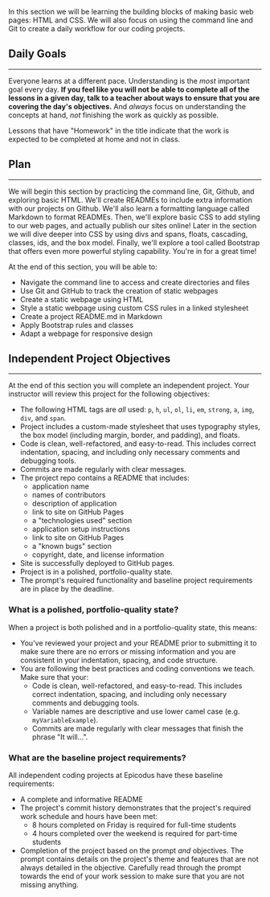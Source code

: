In this section we will be learning the building blocks of making basic web pages:  HTML and CSS. We will also focus on using the command line and Git to create a daily workflow for our coding projects.

## Daily Goals
---

Everyone learns at a different pace.  Understanding is the _most_ important goal every day.  **If you feel like you will not be able to complete all of the lessons in a given day, talk to a teacher about ways to ensure that you are covering the day's objectives.**  And _always_ focus on understanding the concepts at hand, _not_ finishing the work as quickly as possible.  

Lessons that have "Homework" in the title indicate that the work is expected to be completed at home and not in class.

## Plan
---

We will begin this section by practicing the command line, Git, Github, and exploring basic HTML. We'll create READMEs to include extra information with our projects on Github. We'll also learn a formatting language called Markdown to format READMEs. Then, we'll explore basic CSS to add styling to our web pages, and actually publish our sites online! Later in the section we will dive deeper into CSS by using divs and spans, floats, cascading, classes, ids, and the box model. Finally, we'll explore a tool called Bootstrap that offers even more powerful styling capability.  You're in for a great time!

At the end of this section, you will be able to:

* Navigate the command line to access and create directories and files
* Use Git and GitHub to track the creation of static webpages
* Create a static webpage using HTML
* Style a static webpage using custom CSS rules in a linked stylesheet
* Create a project README.md in Markdown
* Apply Bootstrap rules and classes
* Adapt a webpage for responsive design

## Independent Project Objectives
---

At the end of this section you will complete an independent project. Your instructor will review this project for the following objectives:

* The following HTML tags are _all_ used: `p`, `h`, `ul`, `ol`, `li`, `em`, `strong`, `a`, `img`, `div`, and `span`.
* Project includes a custom-made stylesheet that uses typography styles, the box model (including margin, border, and padding), and floats.
* Code is clean, well-refactored, and easy-to-read. This includes correct indentation, spacing, and including only necessary comments and debugging tools.
* Commits are made regularly with clear messages.
* The project repo contains a README that includes:
  * application name
  * names of contributors
  * description of application
  * link to site on GitHub Pages
  * a "technologies used" section
  * application setup instructions
  * link to site on GitHub Pages
  * a "known bugs" section
  * copyright, date, and license information
* Site is successfully deployed to GitHub pages.
* Project is in a polished, portfolio-quality state.
* The prompt's required functionality and baseline project requirements are in place by the deadline.

### What is a polished, portfolio-quality state?
When a project is both polished and in a portfolio-quality state, this means:

* You've reviewed your project and your README prior to submitting it to make sure there are no errors or missing information and you are consistent in your indentation, spacing, and code structure. 
* You are following the best practices and coding conventions we teach. Make sure that your:
  * Code is clean, well-refactored, and easy-to-read. This includes correct indentation, spacing, and including only necessary comments and debugging tools.
  * Variable names are descriptive and use lower camel case (e.g. `myVariableExample`).
  * Commits are made regularly with clear messages that finish the phrase "It will…".

### What are the baseline project requirements?
All independent coding projects at Epicodus have these baseline requirements:

* A complete and informative README
* The project's commit history demonstrates that the project's required work schedule and hours have been met:
  * 8 hours completed on Friday is required for full-time students
  * 4 hours completed over the weekend is required for part-time students
* Completion of the project based on the prompt _and_ objectives. The prompt contains details on the project's theme and features that are not always detailed in the objective. Carefully read through the prompt towards the end of your work session to make sure that you are not missing anything.
